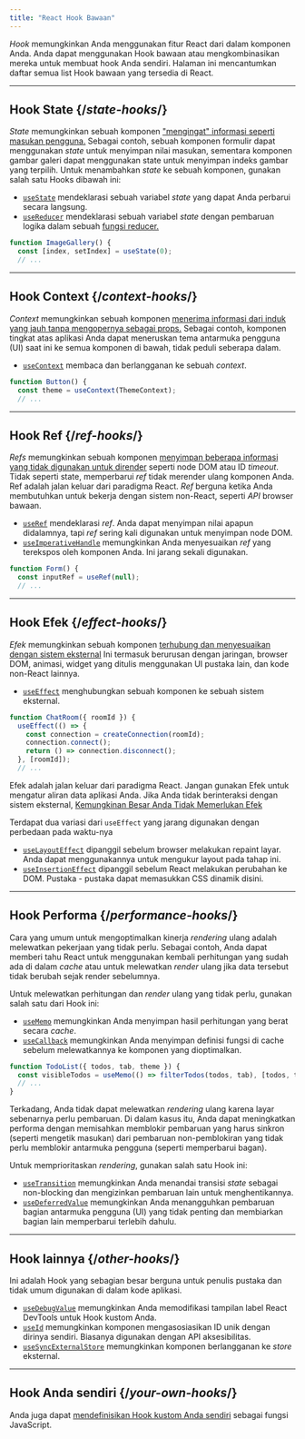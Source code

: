 ```yaml
---
title: "React Hook Bawaan"
---
```


<Intro>

*Hook* memungkinkan Anda menggunakan fitur React dari dalam komponen Anda. Anda dapat menggunakan Hook bawaan atau mengkombinasikan mereka untuk membuat hook Anda sendiri. Halaman ini mencantumkan daftar semua list Hook bawaan yang tersedia di React.

</Intro>

---

## Hook State {/*state-hooks*/}

*State* memungkinkan sebuah komponen ["mengingat" informasi seperti masukan pengguna.](/learn/state-a-components-memory) Sebagai contoh, sebuah komponen formulir dapat menggunakan *state* untuk menyimpan nilai masukan, sementara komponen gambar galeri dapat menggunakan state untuk menyimpan indeks gambar yang terpilih. 
Untuk menambahkan *state* ke sebuah komponen, gunakan salah satu Hooks dibawah ini:

* [`useState`](/reference/react/useState) mendeklarasi sebuah variabel *state* yang dapat Anda perbarui secara langsung. 
* [`useReducer`](/reference/react/useReducer) mendeklarasi sebuah variabel *state* dengan pembaruan logika dalam sebuah [fungsi reducer.](/learn/extracting-state-logic-into-a-reducer)

```js
function ImageGallery() {
  const [index, setIndex] = useState(0);
  // ...
```

---

## Hook Context {/*context-hooks*/}

*Context* memungkinkan sebuah komponen [menerima informasi dari induk yang jauh tanpa mengopernya sebagai props.](/learn/passing-props-to-a-component) Sebagai contoh, komponen tingkat atas aplikasi Anda dapat meneruskan tema antarmuka pengguna (UI) saat ini ke semua komponen di bawah, tidak peduli seberapa dalam. 
* [`useContext`](/reference/react/useContext) membaca dan berlangganan ke sebuah *context*.

```js
function Button() {
  const theme = useContext(ThemeContext);
  // ...
```

---

## Hook Ref {/*ref-hooks*/}
*Refs* memungkinkan sebuah komponen [menyimpan beberapa informasi yang tidak digunakan untuk dirender](/learn/referencing-values-with-refs) seperti node DOM atau ID *timeout*. Tidak seperti state, memperbarui *ref* tidak merender ulang komponen Anda. Ref adalah jalan keluar dari paradigma React. *Ref* berguna ketika Anda membutuhkan untuk bekerja dengan sistem non-React, seperti *API* browser bawaan.

* [`useRef`](/reference/react/useRef) mendeklarasi *ref*. Anda dapat menyimpan nilai apapun didalamnya, tapi *ref* sering kali digunakan untuk menyimpan node DOM.
* [`useImperativeHandle`](/reference/react/useImperativeHandle) memungkinkan Anda menyesuaikan *ref* yang terekspos oleh komponen Anda. Ini jarang sekali digunakan.

```js
function Form() {
  const inputRef = useRef(null);
  // ...
```

---

## Hook Efek {/*effect-hooks*/}

*Efek* memungkinkan sebuah komponen [terhubung dan menyesuaikan dengan sistem eksternal](/learn/synchronizing-with-effects) Ini termasuk berurusan dengan jaringan, browser DOM, animasi, widget yang ditulis menggunakan UI pustaka lain, dan kode non-React lainnya.

* [`useEffect`](/reference/react/useEffect) menghubungkan sebuah komponen ke sebuah sistem eksternal.

```js
function ChatRoom({ roomId }) {
  useEffect(() => {
    const connection = createConnection(roomId);
    connection.connect();
    return () => connection.disconnect();
  }, [roomId]);
  // ...
```

Efek adalah jalan keluar dari paradigma React. Jangan gunakan Efek untuk mengatur aliran data aplikasi Anda. Jika Anda tidak berinteraksi dengan sistem eksternal, [Kemungkinan Besar Anda Tidak Memerlukan Efek](/learn/you-might-not-need-an-effect)

Terdapat dua variasi dari `useEffect` yang jarang digunakan dengan perbedaan pada waktu-nya

* [`useLayoutEffect`](/reference/react/useLayoutEffect) dipanggil sebelum browser melakukan repaint layar. Anda dapat menggunakannya untuk mengukur layout pada tahap ini.
* [`useInsertionEffect`](/reference/react/useInsertionEffect) dipanggil sebelum React melakukan perubahan ke DOM. Pustaka - pustaka dapat memasukkan CSS dinamik disini.

---

## Hook Performa {/*performance-hooks*/}

Cara yang umum untuk mengoptimalkan kinerja *rendering* ulang adalah melewatkan pekerjaan yang tidak perlu. Sebagai contoh, Anda dapat memberi tahu React untuk menggunakan kembali perhitungan yang sudah ada di dalam *cache* atau untuk melewatkan *render* ulang jika data tersebut tidak berubah sejak render sebelumnya.

Untuk melewatkan perhitungan dan *render* ulang yang tidak perlu, gunakan salah satu dari Hook ini:

- [`useMemo`](/reference/react/useMemo) memungkinkan Anda menyimpan hasil perhitungan yang berat secara *cache*.
- [`useCallback`](/reference/react/useCallback) memungkinkan Anda menyimpan definisi fungsi di cache sebelum melewatkannya ke komponen yang dioptimalkan.

```js
function TodoList({ todos, tab, theme }) {
  const visibleTodos = useMemo(() => filterTodos(todos, tab), [todos, tab]);
  // ...
}
```

Terkadang, Anda tidak dapat melewatkan *rendering* ulang karena layar sebenarnya perlu pembaruan. Di dalam kasus itu, Anda dapat meningkatkan performa dengan memisahkan memblokir pembaruan yang harus sinkron (seperti mengetik masukan) dari pembaruan non-pemblokiran yang tidak perlu memblokir antarmuka pengguna (seperti memperbarui bagan).

Untuk memprioritaskan *rendering*, gunakan salah satu Hook ini:

- [`useTransition`](/reference/react/useTransition) memungkinkan Anda menandai transisi *state* sebagai non-blocking dan mengizinkan pembaruan lain untuk menghentikannya.
- [`useDeferredValue`](/reference/react/useDeferredValue) memungkinkan Anda menangguhkan pembaruan bagian antarmuka pengguna (UI) yang tidak penting dan membiarkan bagian lain memperbarui terlebih dahulu.

---

## Hook lainnya {/*other-hooks*/}

Ini adalah Hook yang sebagian besar berguna untuk penulis pustaka dan tidak umum digunakan di dalam kode aplikasi.

- [`useDebugValue`](/reference/react/useDebugValue) memungkinkan Anda memodifikasi tampilan label React DevTools untuk Hook kustom Anda.
- [`useId`](/reference/react/useId) memungkinkan komponen mengasosiasikan ID unik dengan dirinya sendiri. Biasanya digunakan dengan API aksesibilitas.
- [`useSyncExternalStore`](/reference/react/useSyncExternalStore) memungkinkan komponen berlangganan ke *store* eksternal.

---

## Hook Anda sendiri {/*your-own-hooks*/}

Anda juga dapat [mendefinisikan Hook kustom Anda sendiri](/learn/reusing-logic-with-custom-hooks#extracting-your-own-custom-hook-from-a-component) sebagai fungsi JavaScript.
